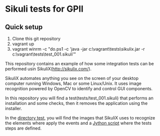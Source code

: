 Sikuli tests for GPII
=====================

Quick setup
-----------
 
 1. Clone this git repository
 2. vagrant up
 3. vagrant winrm -c "do.ps1 -c 'java -jar c:\vagrant\tests\sikulix.jar -r c:\vagrant\tests\test_001.sikuli'"



This repository contains an example of how some integration tests can be
performed usin SikuliX(http://sikulix.com/).

SikuliX automates anything you see on the screen of your desktop computer
running Windows, Mac or some Linux/Unix. It uses image recognition powered by
OpenCV to identify and control GUI components.

In this repository you will find a test(tests/test_001.sikuli) that performs an
installation and some checks, then it removes the application using the 
installer.

In the [directory test](tests/test_001.sikuli), you will find the images that 
SikuliX uses to recognize the elements where apply the events and a [Jython 
script](tests/test_001.sikuli/test_001.py) where the tests steps are defined.
